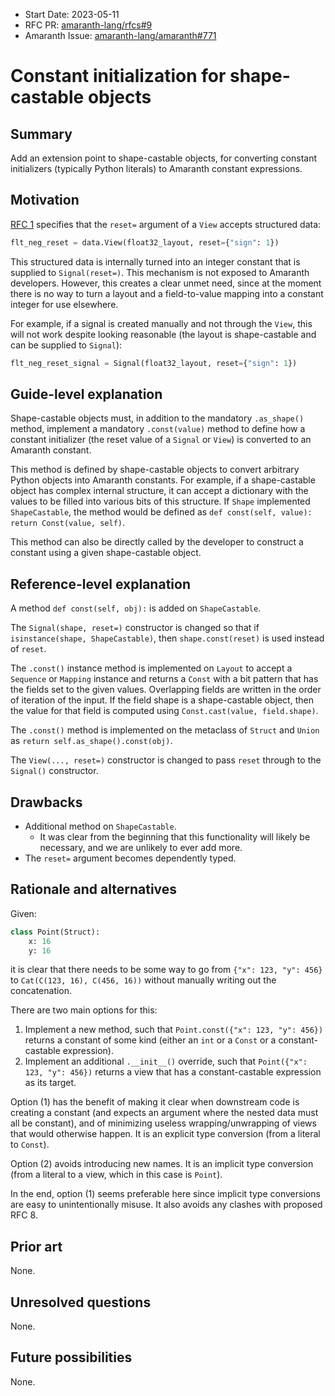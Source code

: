- Start Date: 2023-05-11
- RFC PR: [amaranth-lang/rfcs#9](https://github.com/amaranth-lang/rfcs/pull/9)
- Amaranth Issue: [amaranth-lang/amaranth#771](https://github.com/amaranth-lang/amaranth/issues/771)

# Constant initialization for shape-castable objects

## Summary
[summary]: #summary

Add an extension point to shape-castable objects, for converting constant initializers (typically Python literals) to Amaranth constant expressions.

## Motivation
[motivation]: #motivation

[RFC 1]: 0001-aggregate-data-structures.md

[RFC 1] specifies that the `reset=` argument of a `View` accepts structured data:

```python
flt_neg_reset = data.View(float32_layout, reset={"sign": 1})
```

This structured data is internally turned into an integer constant that is supplied to `Signal(reset=)`. This mechanism is not exposed to Amaranth developers. However, this creates a clear unmet need, since at the moment there is no way to turn a layout and a field-to-value mapping into a constant integer for use elsewhere.

For example, if a signal is created manually and not through the `View`, this will not work despite looking reasonable (the layout is shape-castable and can be supplied to `Signal`):

```python
flt_neg_reset_signal = Signal(float32_layout, reset={"sign": 1})
```

## Guide-level explanation
[guide-level-explanation]: #guide-level-explanation

Shape-castable objects must, in addition to the mandatory `.as_shape()` method, implement a mandatory `.const(value)` method to define how a constant initializer (the reset value of a `Signal` or `View`) is converted to an Amaranth constant.

This method is defined by shape-castable objects to convert arbitrary Python objects into Amaranth constants. For example, if a shape-castable object has complex internal structure, it can accept a dictionary with the values to be filled into various bits of this structure. If `Shape` implemented `ShapeCastable`, the method would be defined as `def const(self, value): return Const(value, self)`.

This method can also be directly called by the developer to construct a constant using a given shape-castable object.

## Reference-level explanation
[reference-level-explanation]: #reference-level-explanation

A method `def const(self, obj):` is added on `ShapeCastable`.

The `Signal(shape, reset=)` constructor is changed so that if `isinstance(shape, ShapeCastable)`, then `shape.const(reset)` is used instead of `reset`.

The `.const()` instance method is implemented on `Layout` to accept a `Sequence` or `Mapping` instance and returns a `Const` with a bit pattern that has the fields set to the given values. Overlapping fields are written in the order of iteration of the input. If the field shape is a shape-castable object, then the value for that field is computed using `Const.cast(value, field.shape)`.

The `.const()` method is implemented on the metaclass of `Struct` and `Union` as `return self.as_shape().const(obj)`.

The `View(..., reset=)` constructor is changed to pass `reset` through to the `Signal()` constructor.

## Drawbacks
[drawbacks]: #drawbacks

* Additional method on `ShapeCastable`.
  * It was clear from the beginning that this functionality will likely be necessary, and we are unlikely to ever add more.
* The `reset=` argument becomes dependently typed.

## Rationale and alternatives
[rationale-and-alternatives]: #rationale-and-alternatives

Given:

```python
class Point(Struct):
    x: 16
    y: 16
```

it is clear that there needs to be some way to go from `{"x": 123, "y": 456}` to `Cat(C(123, 16), C(456, 16))` without manually writing out the concatenation.

There are two main options for this:
1. Implement a new method, such that `Point.const({"x": 123, "y": 456})` returns a constant of some kind (either an `int` or a `Const` or a constant-castable expression).
2. Implement an additional `.__init__()` override, such that `Point({"x": 123, "y": 456})` returns a view that has a constant-castable expression as its target.

Option (1) has the benefit of making it clear when downstream code is creating a constant (and expects an argument where the nested data must all be constant), and of minimizing useless wrapping/unwrapping of views that would otherwise happen. It is an explicit type conversion (from a literal to `Const`).

Option (2) avoids introducing new names. It is an implicit type conversion (from a literal to a view, which in this case is `Point`).

In the end, option (1) seems preferable here since implicit type conversions are easy to unintentionally misuse. It also avoids any clashes with proposed RFC 8.

## Prior art
[prior-art]: #prior-art

None.

## Unresolved questions
[unresolved-questions]: #unresolved-questions

None.

## Future possibilities
[future-possibilities]: #future-possibilities

None.
